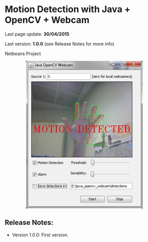 Motion Detection with Java + OpenCV + Webcam
============================================

Last page update: **30/04/2015**

Last version: **1.0.0** (see Release Notes for more info)
 
Netbeans Project

<p align="center"><img src="https://raw.githubusercontent.com/andrewssobral/java_motion_detection/master/doc/images/java_motion_detection.png" /></p>

Release Notes:
--------------
* Version 1.0.0:
First version.
